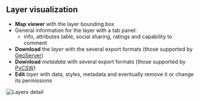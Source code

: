 ## Layer visualization

- **Map viewer** with the layer bounding box
- General information for the layer with a tab panel:
    - info, attributes table, social sharing, ratings and capability to comment
- **Download** the *layer* with the several export formats (those supported by [GeoServer](http://geoserver.org))
- **Download** *metadata* with several export formats (those supported by [PyCSW](http://pycsw.org))
- **Edit** *layer* with data, styles, metadata and eventually remove it or change its permissions

![Layers detail](css/img/layer-detail.png)

